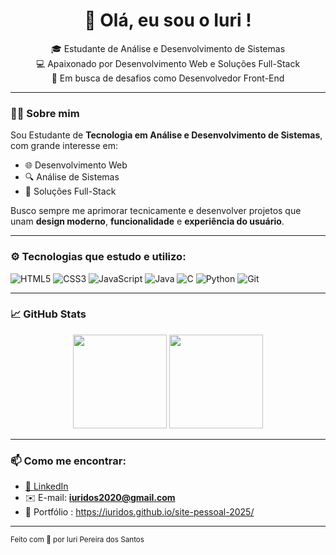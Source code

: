 <h1 align="center">👋 Olá, eu sou o Iuri !</h1>

<p align="center">
  🎓 Estudante de Análise e Desenvolvimento de Sistemas <br>
  💻 Apaixonado por Desenvolvimento Web e Soluções Full-Stack <br>
  🚀 Em busca de desafios como Desenvolvedor Front-End
</p>

---

### 🧑‍💻 Sobre mim

Sou Estudante de **Tecnologia em Análise e Desenvolvimento de Sistemas**, com grande interesse em:

- 🌐 Desenvolvimento Web
- 🔍 Análise de Sistemas
- 🔧 Soluções Full-Stack

Busco sempre me aprimorar tecnicamente e desenvolver projetos que unam **design moderno**, **funcionalidade** e **experiência do usuário**.

---

### ⚙️ Tecnologias que estudo e utilizo:

![HTML5](https://img.shields.io/badge/HTML5-E34F26?style=flat-square&logo=html5&logoColor=white)
![CSS3](https://img.shields.io/badge/CSS3-1572B6?style=flat-square&logo=css3&logoColor=white)
![JavaScript](https://img.shields.io/badge/JavaScript-F7DF1E?style=flat-square&logo=javascript&logoColor=black)
![Java](https://img.shields.io/badge/Java-007396?style=flat-square&logo=java&logoColor=white)
![C](https://img.shields.io/badge/C-00599C?style=flat-square&logo=c&logoColor=white)
![Python](https://img.shields.io/badge/Python-3776AB?style=flat-square&logo=python&logoColor=white)
![Git](https://img.shields.io/badge/Git-F05032?style=flat-square&logo=git&logoColor=white)

---

### 📈 GitHub Stats

<p align="center">
  <img height="150em" src="https://github-readme-stats.vercel.app/api?username=iuridos&show_icons=true&theme=tokyonight"/>
  <img height="150em" src="https://github-readme-stats.vercel.app/api/top-langs/?username=iuridos&layout=compact&theme=tokyonight"/>
</p>

---

### 📫 Como me encontrar:

- [📎 LinkedIn](https://www.linkedin.com/in/iuri-pereira-dos-santos-853483113/)
- ✉️ E-mail: **iuridos2020@gmail.com**
- 🧠 Portfólio : https://iuridos.github.io/site-pessoal-2025/

---

<sub>Feito com 💙 por Iuri Pereira dos Santos</sub>
